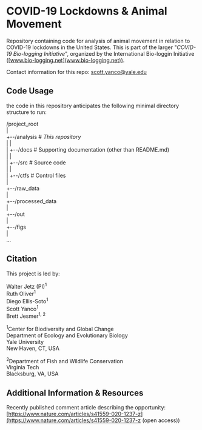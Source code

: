 # COVID-19 Lockdowns & Animal Movement

Repository containing code for analysis of animal movement in relation to COVID-19 lockdowns in the United States. This is part of the larger "*COVID-19 Bio-logging Initiative*", organized by the International Bio-loggin Initiative ([www.bio-logging.net](www.bio-logging.net)).

Contact information for this repo:  scott.yanco@yale.edu

## Code Usage

the code in this repository anticipates the following minimal directory structure to run:

/project_root  
  |  
  +--/analysis        # *This repository*  
  |   |  
  |   +--/docs   # Supporting documentation (other than README.md)  
  |   |  
  |   +--/src    # Source code  
  |   |  
  |   +--/ctfs   # Control files  
  |  
  +--/raw_data  
  |  
  +--/processed_data  
  |  
  +--/out  
  |  
  +--/figs  
  |  
  ...  

## Citation
This project is led by:

Walter Jetz (PI)<sup>1</sup>  
Ruth Oliver<sup>1</sup>  
Diego Ellis-Soto<sup>1</sup>  
Scott Yanco<sup>1</sup>  
Brett Jesmer<sup>1, 2</sup>  

<sup>1</sup>Center for Biodiversity and Global Change  
Department of Ecology and Evolutionary Biology  
Yale University  
New Haven, CT, USA  

<sup>2</sup>Department of Fish and Wildlife Conservation  
Virginia Tech   
Blacksburg, VA, USA  

## Additional Information & Resources

Recently published comment article describing the opportunity: [https://www.nature.com/articles/s41559-020-1237-z](https://www.nature.com/articles/s41559-020-1237-z (open access))
